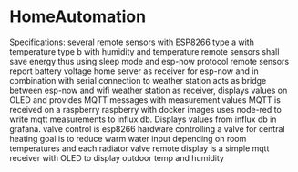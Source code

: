 # HomeAutomation
Specifications:
several remote sensors with ESP8266 type a with temperature type b with humidity and temperature
remote sensors shall save energy thus using sleep mode and esp-now protocol
remote sensors report battery voltage
home server as receiver for esp-now and in combination with serial connection to weather station acts as bridge between esp-now and wifi
weather station as receiver, displays values on OLED and provides MQTT messages with measurement values
MQTT is received on a raspberry
raspberry with docker images uses node-red to write mqtt measurements to influx db. Displays values from influx db in grafana.
valve control is esp8266 hardware controlling a valve for central heating goal is to reduce warm water input depending on room temperatures and each radiator valve
remote display is a simple mqtt receiver with OLED to display outdoor temp and humidity
